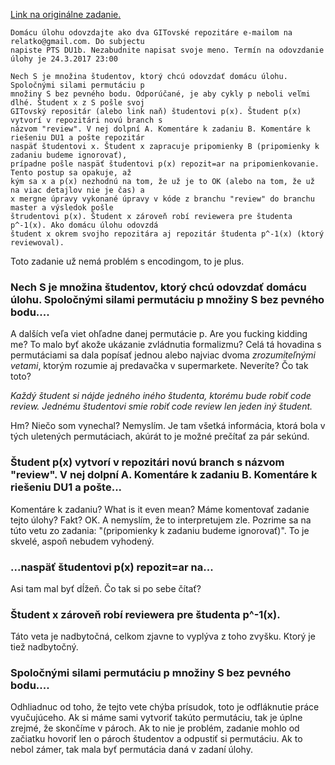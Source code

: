 [Link na originálne zadanie.](http://www.dcs.fmph.uniba.sk/~lukotka/pts2017du1b.htm)

```
Domácu úlohu odovzdajte ako dva GITovské repozitáre e-mailom na relatko@gmail.com. Do subjectu
napiste PTS DU1b. Nezabudnite napisat svoje meno. Termín na odovzdanie úlohy je 24.3.2017 23:00

Nech S je množina študentov, ktorý chcú odovzdať domácu úlohu. Spoločnými silami permutáciu p
množiny S bez pevného bodu. Odporúčané, je aby cykly p neboli veľmi dlhé. Študent x z S pošle svoj
GITovský repositár (alebo link naň) študentovi p(x). Študent p(x) vytvorí v repozitári novú branch s
názvom "review". V nej dolpní A. Komentáre k zadaniu B. Komentáre k riešeniu DU1 a pošte repozitár
naspäť študentovi x. Študent x zapracuje pripomienky B (pripomienky k zadaniu budeme ignorovať),
prípadne pošle naspäť študentovi p(x) repozit=ar na pripomienkovanie. Tento postup sa opakuje, až
kým sa x a p(x) nezhodnú na tom, že už je to OK (alebo na tom, že už na viac detajlov nie je čas) a
x mergne úpravy vykonané úpravy v kóde z branchu "review" do branchu master a výsledok pošle
štrudentovi p(x). Študent x zároveň robí reviewera pre študenta p^-1(x). Ako domácu úlohu odovzdá
študent x okrem svojho repozitára aj repozitár študenta p^-1(x) (ktorý reviewoval).
```

Toto zadanie už nemá problém s encodingom, to je plus.

### Nech S je množina študentov, ktorý chcú odovzdať domácu úlohu. Spoločnými silami permutáciu p množiny S bez pevného bodu....

A dalších veľa viet ohľadne danej permutácie p. Are you fucking kidding me? To malo byť akože
ukázanie zvládnutia formalizmu? Celá tá hovadina s permutáciami sa dala popísať jednou alebo najviac
dvoma _zrozumiteľnými vetami_, ktorým rozumie aj predavačka v supermarkete. Neveríte? Čo tak toto?

_Každý študent si nájde jedného iného študenta, ktorému bude robiť code review. Jednému študentovi
smie robiť code review len jeden iný študent._

Hm? Niečo som vynechal? Nemyslím. Je tam všetká informácia, ktorá bola v tých uletených
permutáciach, akúrát to je možné prečítať za pár sekúnd.

### Študent p(x) vytvorí v repozitári novú branch s názvom "review". V nej dolpní A. Komentáre k zadaniu B. Komentáre k riešeniu DU1 a pošte...

Komentáre k zadaniu? What is it even mean? Máme komentovať zadanie tejto úlohy? Fakt? OK. A
nemyslím, že to interpretujem zle. Pozrime sa na túto vetu zo zadania: "(pripomienky k zadaniu
budeme ignorovať)". To je skvelé, aspoň nebudem vyhodený.

### ...naspäť študentovi p(x) repozit=ar na...

Asi tam mal byť dĺžeň. Čo tak si po sebe čítať?

### Študent x zároveň robí reviewera pre študenta p^-1(x).

Táto veta je nadbytočná, celkom zjavne to vyplýva z toho zvyšku. Ktorý je tiež nadbytočný.

### Spoločnými silami permutáciu p množiny S bez pevného bodu....

Odhliadnuc od toho, že tejto vete chýba prísudok, toto je odfláknutie práce vyučujúceho. Ak si máme
sami vytvoriť takúto permutáciu, tak je úplne zrejmé, že skončíme v pároch. Ak to nie je problém,
zadanie mohlo od začiatku hovoriť len o pároch študentov a odpustiť si permutáciu. Ak to nebol
zámer, tak mala byť permutácia daná v zadaní úlohy.